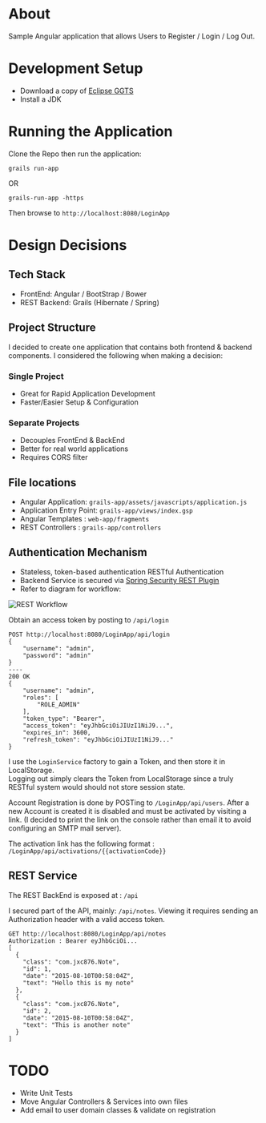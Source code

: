 # About

Sample Angular application that allows Users to Register / Login / Log Out. 

# Development Setup

* Download a copy of [Eclipse GGTS](https://spring.io/tools/ggts)
* Install a JDK

# Running the Application

Clone the Repo then run the application:

`grails run-app`

OR

`grails-run-app -https`

Then browse to `http://localhost:8080/LoginApp`


# Design Decisions

## Tech Stack

* FrontEnd: Angular / BootStrap / Bower 
* REST Backend: Grails (Hibernate / Spring)


## Project Structure

I decided to create one application that contains both frontend & backend components.
I considered the following when making a decision:

### Single Project

* Great for Rapid Application Development
* Faster/Easier Setup & Configuration

### Separate Projects

* Decouples FrontEnd & BackEnd
* Better for real world applications
* Requires CORS filter

## File locations

* Angular Application: `grails-app/assets/javascripts/application.js`
* Application Entry Point: `grails-app/views/index.gsp`
* Angular Templates : `web-app/fragments`
* REST Controllers : `grails-app/controllers`


## Authentication Mechanism 

* Stateless, token-based authentication RESTful Authentication
* Backend Service is secured via [Spring Security REST Plugin](https://grails.org/plugin/spring-security-rest)
* Refer to diagram for workflow:

![REST Workflow](http://alvarosanchez.github.io/grails-spring-security-rest/1.5.1/docs/img/rest.png)


Obtain an access token by posting to `/api/login`

    POST http://localhost:8080/LoginApp/api/login
    {
        "username": "admin",
        "password": "admin"
    }
    ----
    200 OK
    {
        "username": "admin",
        "roles": [
            "ROLE_ADMIN"
        ],
        "token_type": "Bearer",
        "access_token": "eyJhbGciOiJIUzI1NiJ9...",
        "expires_in": 3600,
        "refresh_token": "eyJhbGciOiJIUzI1NiJ9..."
    }

I use the `LoginService` factory to gain a Token, and then store it in LocalStorage.  
Logging out simply clears the Token from LocalStorage since a truly RESTful system 
would should not store session state.

Account Registration is done by POSTing to `/LoginApp/api/users`.
After a new Account is created it is disabled and must be activated by visiting a link.
(I decided to print the link on the console rather than email it to avoid configuring an SMTP mail server). 

The activation link has the following format : `/LoginApp/api/activations/{{activationCode}}`


## REST Service
 
The REST BackEnd is exposed at : `/api`

I secured part of the API, mainly: `/api/notes`. 
Viewing it requires sending an Authorization header with a valid access token.

    GET http://localhost:8080/LoginApp/api/notes 
    Authorization : Bearer eyJhbGciOi...
    [
      {
        "class": "com.jxc876.Note",
        "id": 1,
        "date": "2015-08-10T00:58:04Z",
        "text": "Hello this is my note"
      },
      {
        "class": "com.jxc876.Note",
        "id": 2,
        "date": "2015-08-10T00:58:04Z",
        "text": "This is another note"
      }
    ]

# TODO

* Write Unit Tests
* Move Angular Controllers & Services into own files
* Add email to user domain classes & validate on registration 